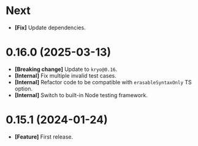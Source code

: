 # Next

- **[Fix]** Update dependencies.

# 0.16.0 (2025-03-13)

- **[Breaking change]** Update to `kryo@0.16`.
- **[Internal]** Fix multiple invalid test cases.
- **[Internal]** Refactor code to be compatible with `erasableSyntaxOnly` TS option.
- **[Internal]** Switch to built-in Node testing framework.

# 0.15.1 (2024-01-24)

- **[Feature]** First release.
